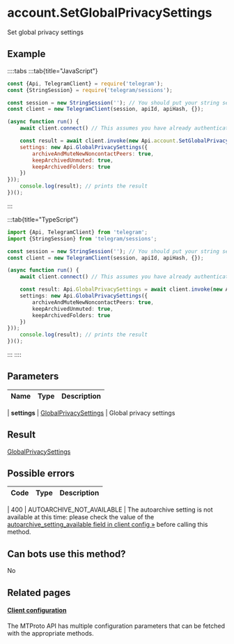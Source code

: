 # account.SetGlobalPrivacySettings

Set global privacy settings



## Example

::::tabs
:::tab{title="JavaScript"}
```js
const {Api, TelegramClient} = require('telegram');
const {StringSession} = require('telegram/sessions');

const session = new StringSession(''); // You should put your string session here
const client = new TelegramClient(session, apiId, apiHash, {});

(async function run() {
    await client.connect() // This assumes you have already authenticated with .start()

    const result = await client.invoke(new Api.account.SetGlobalPrivacySettings({
    settings: new Api.GlobalPrivacySettings({
        archiveAndMuteNewNoncontactPeers: true,
        keepArchivedUnmuted: true,
        keepArchivedFolders: true
    })
}));
    console.log(result); // prints the result
})();
```
:::

:::tab{title="TypeScript"}
```ts
import {Api, TelegramClient} from 'telegram';
import {StringSession} from 'telegram/sessions';

const session = new StringSession(''); // You should put your string session here
const client = new TelegramClient(session, apiId, apiHash, {});

(async function run() {
    await client.connect() // This assumes you have already authenticated with .start()

    const result: Api.GlobalPrivacySettings = await client.invoke(new Api.account.SetGlobalPrivacySettings({
    settings: new Api.GlobalPrivacySettings({
        archiveAndMuteNewNoncontactPeers: true,
        keepArchivedUnmuted: true,
        keepArchivedFolders: true
    })
}));
    console.log(result); // prints the result
})();
```
:::
::::



## Parameters

| Name | Type | Description |
| :--: | ---- | ----------- |

| **settings** | [GlobalPrivacySettings](https://core.telegram.org/type/GlobalPrivacySettings) | Global privacy settings 


## Result

[GlobalPrivacySettings](https://core.telegram.org/type/GlobalPrivacySettings)



## Possible errors

| Code | Type | Description |
| :--: | ---- | ----------- |

| 400 | AUTOARCHIVE\_NOT\_AVAILABLE | The autoarchive setting is not available at this time: please check the value of the [autoarchive\_setting\_available field in client config »](https://core.telegram.org/api/config#client-configuration) before calling this method. 


## Can bots use this method?

No

## Related pages

#### [Client configuration](https://core.telegram.org/api/config)

The MTProto API has multiple configuration parameters that can be fetched with the appropriate methods.




